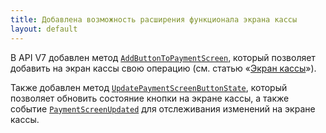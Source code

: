 ```yaml
---
title: Добавлена возможность расширения функционала экрана кассы   
layout: default
---
```

В API V7 добавлен метод [`AddButtonToPaymentScreen`](https://iiko.github.io/front.api.sdk/v7/html/M_Resto_Front_Api_IOperationService_AddButtonToPaymentScreen.htm), который позволяет добавить на экран кассы свою операцию (см. статью «[Экран кассы](../v7/ru/ActionOnPaymentScreenView.html)»).



Также добавлен метод [`UpdatePaymentScreenButtonState`](https://iiko.github.io/front.api.sdk/v7/html/M_Resto_Front_Api_IOperationService_UpdatePaymentScreenButtonState.htm), который позволяет обновить состояние кнопки на экране кассы, а также событие [`PaymentScreenUpdated`](https://iiko.github.io/front.api.sdk/v7/html/P_Resto_Front_Api_INotificationService_PaymentScreenUpdated.htm) для отслеживания изменений на экране кассы.

